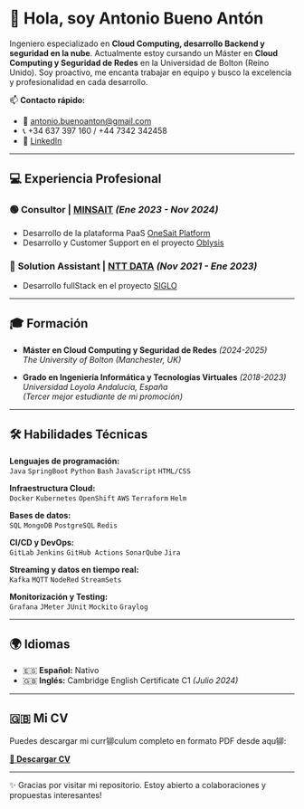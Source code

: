 
# 👋  Hola, soy Antonio Bueno Antón

Ingeniero especializado en **Cloud Computing, desarrollo Backend y seguridad en la nube**. Actualmente estoy cursando un Máster en **Cloud Computing y Seguridad de Redes** en la Universidad de Bolton (Reino Unido). Soy proactivo, me encanta trabajar en equipo y busco la excelencia y profesionalidad en cada desarrollo.

📫 **Contacto rápido:**
- 📧 [antonio.buenoanton@gmail.com](mailto:antonio.buenoanton@gmail.com)
- 📞 +34 637 397 160 / +44 7342 342458
- 💼 [LinkedIn](https://www.linkedin.com/in/abuenoan)

---

## 💻  Experiencia Profesional

### 🟢 **Consultor** | [MINSAIT](https://www.minsait.com/es) *(Ene 2023 - Nov 2024)*
- Desarrollo de la plataforma PaaS [OneSait Platform](https://dev.onesaitplatform.com/)
- Desarrollo y Customer Support en el proyecto [Oblysis](https://www.minsait.com/es/oblysis) 

### 🔵  **Solution Assistant** | [NTT DATA](https://www.nttdata.com/global/en/) *(Nov 2021 - Ene 2023)*
- Desarrollo fullStack en el proyecto [SIGLO](https://www.sspa.juntadeandalucia.es/servicioandaluzdesalud/proveedores/siglo-empresas)

---

## 🎓 Formación

- **Máster en Cloud Computing y Seguridad de Redes** *(2024-2025)*  
  *The University of Bolton (Manchester, UK)*
  
- **Grado en Ingeniería Informática y Tecnologías Virtuales** *(2018-2023)*  
  *Universidad Loyola Andalucía, España*  
  *(Tercer mejor estudiante de mi promoción)*

---

## 🛠️ Habilidades Técnicas

**Lenguajes de programación:**  
`Java` `SpringBoot` `Python` `Bash` `JavaScript` `HTML/CSS`

**Infraestructura Cloud:**  
`Docker` `Kubernetes` `OpenShift` `AWS` `Terraform` `Helm`

**Bases de datos:**  
`SQL` `MongoDB` `PostgreSQL` `Redis`

**CI/CD y DevOps:**  
`GitLab` `Jenkins` `GitHub Actions` `SonarQube` `Jira`

**Streaming y datos en tiempo real:**  
`Kafka` `MQTT` `NodeRed` `StreamSets`

**Monitorización y Testing:**  
`Grafana` `JMeter` `JUnit` `Mockito` `Graylog`

---

## 🌍 Idiomas
- 🇪🇸 **Español:** Nativo
- 🇬🇧 **Inglés:** Cambridge English Certificate C1 *(Julio 2024)*

---

## 🇬🇧 Mi CV
Puedes descargar mi curr铆culum completo en formato PDF desde aqu铆:

[**📄  Descargar CV**](./CV/BuenoAnton_Antonio_CV_2025.pdf)

---

✨ Gracias por visitar mi repositorio. Estoy abierto a colaboraciones y propuestas interesantes!
